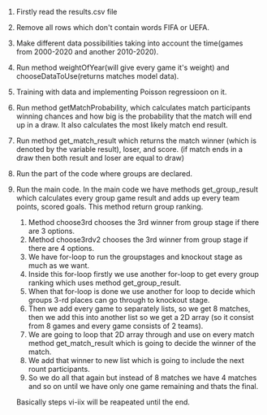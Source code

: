1. Firstly read the results.csv file
2. Remove all rows which don't contain words FIFA or UEFA.
3. Make different data possibilities taking into account the time(games from 2000-2020 and another 2010-2020).
4. Run method weightOfYear(will give every game it's weight) and chooseDataToUse(returns matches model data).
5. Training with data and implementing Poisson regressioon on it. 
6. Run method getMatchProbability, which calculates match participants winning chances and how big is the probability that the match will end up in a draw. 
It also calculates the most likely match end result.
7. Run method get_match_result which returns the match winner (which is denoted by the variable result), loser, and score. 
(if match ends in a draw then both result and loser are equal to draw)
8. Run the part of the code where groups are declared.
9. Run the main code.
In the main code we have methods get_group_result which calculates every group game result and adds up every team points, scored goals. This method return group ranking.

    1) Method choose3rd chooses the 3rd winner from group stage if there are 3 options. 
    2) Method choose3rdv2 chooses the 3rd winner from group stage if there are 4 options. 
    3) We have for-loop to run the groupstages and knockout stage as much as we want. 
    4) Inside this for-loop firstly we use another for-loop to get every group ranking which uses method get_group_result.
    5) When that for-loop is done we use another for loop to decide which groups 3-rd places can go through to knockout stage.
    6) Then we add every game to separately lists, so we get 8 matches, then we add this into another list so we get a 2D array 
    (so it consist from 8 games and every game consists of 2 teams).
    7) We are going to loop that 2D array through and use on every match method get_match_result which is going to decide the winner of the match. 
    8) We add that winner to new list which is going to include the next rount participants.
    9) So we do all that again but instead of 8 matches we have 4 matches and so on until we have only one game remaining and thats the final.
    
    Basically steps vi-iix will be reapeated until the end.
